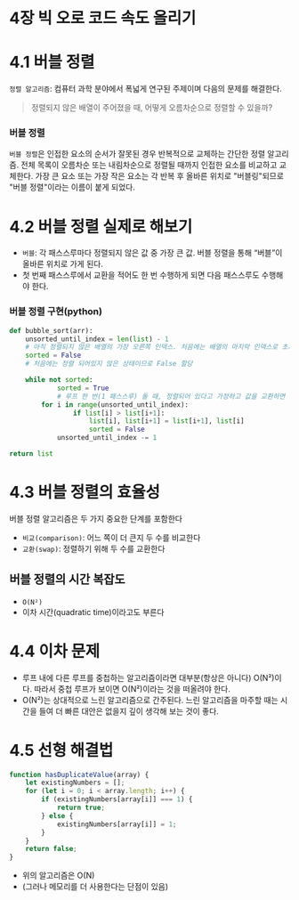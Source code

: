 # 4장 빅 오로 코드 속도 올리기

# 4.1 버블 정렬

`정렬 알고리즘`: 컴퓨터 과학 분야에서 폭넓게 연구된 주제이며 다음의 문제를 해결한다.

> 정렬되지 않은 배열이 주어졌을 때, 어떻게 오름차순으로 정렬할 수 있을까?

### 버블 정렬

`버블 정렬`은 인접한 요소의 순서가 잘못된 경우 반복적으로 교체하는 간단한 정렬 알고리즘. 전체 목록이 오름차순 또는 내림차순으로 정렬될 때까지 인접한 요소를 비교하고 교체한다. 가장 큰 요소 또는 가장 작은 요소는 각 반복 후 올바른 위치로 "버블링"되므로 "버블 정렬"이라는 이름이 붙게 되었다.

# 4.2 버블 정렬 실제로 해보기

-   `버블`: 각 패스스루마다 정렬되지 않은 값 중 가장 큰 값. 버블 정렬을 통해 “버블”이 올바른 위치로 가게 된다.
-   첫 번째 패스스루에서 교환을 적어도 한 번 수행하게 되면 다음 패스스루도 수행해야 한다.

### 버블 정렬 구현(python)

```python
def bubble_sort(arr):
    unsorted_until_index = len(list) - 1
    # 아직 정렬되지 않은 배열의 가장 오른쪽 인덱스. 처음에는 배열의 마지막 인덱스로 초기화한다.
  	sorted = False
    # 처음에는 정렬 되어있지 않은 상태이므로 False 할당

    while not sorted:
			sorted = True
			# 루프 한 번(1 패스스루) 돌 때, 정렬되어 있다고 가정하고 값을 교환하면 다시 False 할당
    	for i in range(unsorted_until_index):
				if list[i] > list[i+1]:
					list[i], list[i+1] = list[i+1], list[i]
					sorted = False
			unsorted_until_index -= 1

return list
```

# 4.3 버블 정렬의 효율성

버블 정렬 알고리즘은 두 가지 중요한 단계를 포함한다

-   `비교(comparison)`: 어느 쪽이 더 큰지 두 수를 비교한다
-   `교환(swap)`: 정렬하기 위해 두 수를 교환한다

## 버블 정렬의 시간 복잡도

-   `O(N²)`
-   이차 시간(quadratic time)이라고도 부른다

# 4.4 이차 문제

-   루프 내에 다른 루프를 중첩하는 알고리즘이라면 대부분(항상은 아니다) O(N²)이다. 따라서 중첩 루프가 보이면 O(N²)이라는 것을 떠올려야 한다.
-   O(N²)는 상대적으로 느린 알고리즘으로 간주된다. 느린 알고리즘을 마주할 때는 시간을 들여 더 빠른 대안은 없을지 깊이 생각해 보는 것이 좋다.

# 4.5 선형 해결법

```jsx
function hasDuplicateValue(array) {
    let existingNumbers = [];
    for (let i = 0; i < array.length; i++) {
        if (existingNumbers[array[i]] === 1) {
            return true;
        } else {
            existingNumbers[array[i]] = 1;
        }
    }
    return false;
}
```

-   위의 알고리즘은 O(N)
-   (그러나 메모리를 더 사용한다는 단점이 있음)
